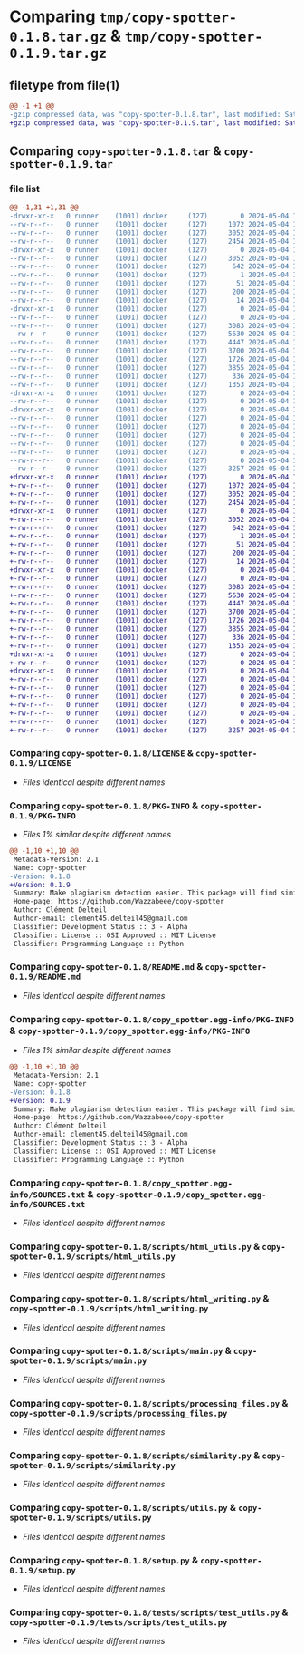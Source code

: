 # Comparing `tmp/copy-spotter-0.1.8.tar.gz` & `tmp/copy-spotter-0.1.9.tar.gz`

## filetype from file(1)

```diff
@@ -1 +1 @@
-gzip compressed data, was "copy-spotter-0.1.8.tar", last modified: Sat May  4 15:05:53 2024, max compression
+gzip compressed data, was "copy-spotter-0.1.9.tar", last modified: Sat May  4 15:28:09 2024, max compression
```

## Comparing `copy-spotter-0.1.8.tar` & `copy-spotter-0.1.9.tar`

### file list

```diff
@@ -1,31 +1,31 @@
-drwxr-xr-x   0 runner    (1001) docker     (127)        0 2024-05-04 15:05:53.380487 copy-spotter-0.1.8/
--rw-r--r--   0 runner    (1001) docker     (127)     1072 2024-05-04 15:05:38.000000 copy-spotter-0.1.8/LICENSE
--rw-r--r--   0 runner    (1001) docker     (127)     3052 2024-05-04 15:05:53.380487 copy-spotter-0.1.8/PKG-INFO
--rw-r--r--   0 runner    (1001) docker     (127)     2454 2024-05-04 15:05:38.000000 copy-spotter-0.1.8/README.md
-drwxr-xr-x   0 runner    (1001) docker     (127)        0 2024-05-04 15:05:53.376487 copy-spotter-0.1.8/copy_spotter.egg-info/
--rw-r--r--   0 runner    (1001) docker     (127)     3052 2024-05-04 15:05:53.000000 copy-spotter-0.1.8/copy_spotter.egg-info/PKG-INFO
--rw-r--r--   0 runner    (1001) docker     (127)      642 2024-05-04 15:05:53.000000 copy-spotter-0.1.8/copy_spotter.egg-info/SOURCES.txt
--rw-r--r--   0 runner    (1001) docker     (127)        1 2024-05-04 15:05:53.000000 copy-spotter-0.1.8/copy_spotter.egg-info/dependency_links.txt
--rw-r--r--   0 runner    (1001) docker     (127)       51 2024-05-04 15:05:53.000000 copy-spotter-0.1.8/copy_spotter.egg-info/entry_points.txt
--rw-r--r--   0 runner    (1001) docker     (127)      200 2024-05-04 15:05:53.000000 copy-spotter-0.1.8/copy_spotter.egg-info/requires.txt
--rw-r--r--   0 runner    (1001) docker     (127)       14 2024-05-04 15:05:53.000000 copy-spotter-0.1.8/copy_spotter.egg-info/top_level.txt
-drwxr-xr-x   0 runner    (1001) docker     (127)        0 2024-05-04 15:05:53.380487 copy-spotter-0.1.8/scripts/
--rw-r--r--   0 runner    (1001) docker     (127)        0 2024-05-04 15:05:38.000000 copy-spotter-0.1.8/scripts/__init__.py
--rw-r--r--   0 runner    (1001) docker     (127)     3083 2024-05-04 15:05:38.000000 copy-spotter-0.1.8/scripts/html_utils.py
--rw-r--r--   0 runner    (1001) docker     (127)     5630 2024-05-04 15:05:38.000000 copy-spotter-0.1.8/scripts/html_writing.py
--rw-r--r--   0 runner    (1001) docker     (127)     4447 2024-05-04 15:05:38.000000 copy-spotter-0.1.8/scripts/main.py
--rw-r--r--   0 runner    (1001) docker     (127)     3700 2024-05-04 15:05:38.000000 copy-spotter-0.1.8/scripts/processing_files.py
--rw-r--r--   0 runner    (1001) docker     (127)     1726 2024-05-04 15:05:38.000000 copy-spotter-0.1.8/scripts/similarity.py
--rw-r--r--   0 runner    (1001) docker     (127)     3855 2024-05-04 15:05:38.000000 copy-spotter-0.1.8/scripts/utils.py
--rw-r--r--   0 runner    (1001) docker     (127)      336 2024-05-04 15:05:53.380487 copy-spotter-0.1.8/setup.cfg
--rw-r--r--   0 runner    (1001) docker     (127)     1353 2024-05-04 15:05:38.000000 copy-spotter-0.1.8/setup.py
-drwxr-xr-x   0 runner    (1001) docker     (127)        0 2024-05-04 15:05:53.380487 copy-spotter-0.1.8/tests/
--rw-r--r--   0 runner    (1001) docker     (127)        0 2024-05-04 15:05:38.000000 copy-spotter-0.1.8/tests/__init__.py
-drwxr-xr-x   0 runner    (1001) docker     (127)        0 2024-05-04 15:05:53.380487 copy-spotter-0.1.8/tests/scripts/
--rw-r--r--   0 runner    (1001) docker     (127)        0 2024-05-04 15:05:38.000000 copy-spotter-0.1.8/tests/scripts/__init__.py
--rw-r--r--   0 runner    (1001) docker     (127)        0 2024-05-04 15:05:38.000000 copy-spotter-0.1.8/tests/scripts/test_html_utils.py
--rw-r--r--   0 runner    (1001) docker     (127)        0 2024-05-04 15:05:38.000000 copy-spotter-0.1.8/tests/scripts/test_html_writing.py
--rw-r--r--   0 runner    (1001) docker     (127)        0 2024-05-04 15:05:38.000000 copy-spotter-0.1.8/tests/scripts/test_main.py
--rw-r--r--   0 runner    (1001) docker     (127)        0 2024-05-04 15:05:38.000000 copy-spotter-0.1.8/tests/scripts/test_processing_files.py
--rw-r--r--   0 runner    (1001) docker     (127)        0 2024-05-04 15:05:38.000000 copy-spotter-0.1.8/tests/scripts/test_similarity.py
--rw-r--r--   0 runner    (1001) docker     (127)     3257 2024-05-04 15:05:38.000000 copy-spotter-0.1.8/tests/scripts/test_utils.py
+drwxr-xr-x   0 runner    (1001) docker     (127)        0 2024-05-04 15:28:09.764381 copy-spotter-0.1.9/
+-rw-r--r--   0 runner    (1001) docker     (127)     1072 2024-05-04 15:27:52.000000 copy-spotter-0.1.9/LICENSE
+-rw-r--r--   0 runner    (1001) docker     (127)     3052 2024-05-04 15:28:09.764381 copy-spotter-0.1.9/PKG-INFO
+-rw-r--r--   0 runner    (1001) docker     (127)     2454 2024-05-04 15:27:52.000000 copy-spotter-0.1.9/README.md
+drwxr-xr-x   0 runner    (1001) docker     (127)        0 2024-05-04 15:28:09.764381 copy-spotter-0.1.9/copy_spotter.egg-info/
+-rw-r--r--   0 runner    (1001) docker     (127)     3052 2024-05-04 15:28:09.000000 copy-spotter-0.1.9/copy_spotter.egg-info/PKG-INFO
+-rw-r--r--   0 runner    (1001) docker     (127)      642 2024-05-04 15:28:09.000000 copy-spotter-0.1.9/copy_spotter.egg-info/SOURCES.txt
+-rw-r--r--   0 runner    (1001) docker     (127)        1 2024-05-04 15:28:09.000000 copy-spotter-0.1.9/copy_spotter.egg-info/dependency_links.txt
+-rw-r--r--   0 runner    (1001) docker     (127)       51 2024-05-04 15:28:09.000000 copy-spotter-0.1.9/copy_spotter.egg-info/entry_points.txt
+-rw-r--r--   0 runner    (1001) docker     (127)      200 2024-05-04 15:28:09.000000 copy-spotter-0.1.9/copy_spotter.egg-info/requires.txt
+-rw-r--r--   0 runner    (1001) docker     (127)       14 2024-05-04 15:28:09.000000 copy-spotter-0.1.9/copy_spotter.egg-info/top_level.txt
+drwxr-xr-x   0 runner    (1001) docker     (127)        0 2024-05-04 15:28:09.764381 copy-spotter-0.1.9/scripts/
+-rw-r--r--   0 runner    (1001) docker     (127)        0 2024-05-04 15:27:52.000000 copy-spotter-0.1.9/scripts/__init__.py
+-rw-r--r--   0 runner    (1001) docker     (127)     3083 2024-05-04 15:27:52.000000 copy-spotter-0.1.9/scripts/html_utils.py
+-rw-r--r--   0 runner    (1001) docker     (127)     5630 2024-05-04 15:27:52.000000 copy-spotter-0.1.9/scripts/html_writing.py
+-rw-r--r--   0 runner    (1001) docker     (127)     4447 2024-05-04 15:27:52.000000 copy-spotter-0.1.9/scripts/main.py
+-rw-r--r--   0 runner    (1001) docker     (127)     3700 2024-05-04 15:27:52.000000 copy-spotter-0.1.9/scripts/processing_files.py
+-rw-r--r--   0 runner    (1001) docker     (127)     1726 2024-05-04 15:27:52.000000 copy-spotter-0.1.9/scripts/similarity.py
+-rw-r--r--   0 runner    (1001) docker     (127)     3855 2024-05-04 15:27:52.000000 copy-spotter-0.1.9/scripts/utils.py
+-rw-r--r--   0 runner    (1001) docker     (127)      336 2024-05-04 15:28:09.764381 copy-spotter-0.1.9/setup.cfg
+-rw-r--r--   0 runner    (1001) docker     (127)     1353 2024-05-04 15:27:52.000000 copy-spotter-0.1.9/setup.py
+drwxr-xr-x   0 runner    (1001) docker     (127)        0 2024-05-04 15:28:09.764381 copy-spotter-0.1.9/tests/
+-rw-r--r--   0 runner    (1001) docker     (127)        0 2024-05-04 15:27:52.000000 copy-spotter-0.1.9/tests/__init__.py
+drwxr-xr-x   0 runner    (1001) docker     (127)        0 2024-05-04 15:28:09.764381 copy-spotter-0.1.9/tests/scripts/
+-rw-r--r--   0 runner    (1001) docker     (127)        0 2024-05-04 15:27:52.000000 copy-spotter-0.1.9/tests/scripts/__init__.py
+-rw-r--r--   0 runner    (1001) docker     (127)        0 2024-05-04 15:27:52.000000 copy-spotter-0.1.9/tests/scripts/test_html_utils.py
+-rw-r--r--   0 runner    (1001) docker     (127)        0 2024-05-04 15:27:52.000000 copy-spotter-0.1.9/tests/scripts/test_html_writing.py
+-rw-r--r--   0 runner    (1001) docker     (127)        0 2024-05-04 15:27:52.000000 copy-spotter-0.1.9/tests/scripts/test_main.py
+-rw-r--r--   0 runner    (1001) docker     (127)        0 2024-05-04 15:27:52.000000 copy-spotter-0.1.9/tests/scripts/test_processing_files.py
+-rw-r--r--   0 runner    (1001) docker     (127)        0 2024-05-04 15:27:52.000000 copy-spotter-0.1.9/tests/scripts/test_similarity.py
+-rw-r--r--   0 runner    (1001) docker     (127)     3257 2024-05-04 15:27:52.000000 copy-spotter-0.1.9/tests/scripts/test_utils.py
```

### Comparing `copy-spotter-0.1.8/LICENSE` & `copy-spotter-0.1.9/LICENSE`

 * *Files identical despite different names*

### Comparing `copy-spotter-0.1.8/PKG-INFO` & `copy-spotter-0.1.9/PKG-INFO`

 * *Files 1% similar despite different names*

```diff
@@ -1,10 +1,10 @@
 Metadata-Version: 2.1
 Name: copy-spotter
-Version: 0.1.8
+Version: 0.1.9
 Summary: Make plagiarism detection easier. This package will find similar sentences between given files and highlight them in a side by side comparison.
 Home-page: https://github.com/Wazzabeee/copy-spotter
 Author: Clément Delteil
 Author-email: clement45.delteil45@gmail.com
 Classifier: Development Status :: 3 - Alpha
 Classifier: License :: OSI Approved :: MIT License
 Classifier: Programming Language :: Python
```

### Comparing `copy-spotter-0.1.8/README.md` & `copy-spotter-0.1.9/README.md`

 * *Files identical despite different names*

### Comparing `copy-spotter-0.1.8/copy_spotter.egg-info/PKG-INFO` & `copy-spotter-0.1.9/copy_spotter.egg-info/PKG-INFO`

 * *Files 1% similar despite different names*

```diff
@@ -1,10 +1,10 @@
 Metadata-Version: 2.1
 Name: copy-spotter
-Version: 0.1.8
+Version: 0.1.9
 Summary: Make plagiarism detection easier. This package will find similar sentences between given files and highlight them in a side by side comparison.
 Home-page: https://github.com/Wazzabeee/copy-spotter
 Author: Clément Delteil
 Author-email: clement45.delteil45@gmail.com
 Classifier: Development Status :: 3 - Alpha
 Classifier: License :: OSI Approved :: MIT License
 Classifier: Programming Language :: Python
```

### Comparing `copy-spotter-0.1.8/copy_spotter.egg-info/SOURCES.txt` & `copy-spotter-0.1.9/copy_spotter.egg-info/SOURCES.txt`

 * *Files identical despite different names*

### Comparing `copy-spotter-0.1.8/scripts/html_utils.py` & `copy-spotter-0.1.9/scripts/html_utils.py`

 * *Files identical despite different names*

### Comparing `copy-spotter-0.1.8/scripts/html_writing.py` & `copy-spotter-0.1.9/scripts/html_writing.py`

 * *Files identical despite different names*

### Comparing `copy-spotter-0.1.8/scripts/main.py` & `copy-spotter-0.1.9/scripts/main.py`

 * *Files identical despite different names*

### Comparing `copy-spotter-0.1.8/scripts/processing_files.py` & `copy-spotter-0.1.9/scripts/processing_files.py`

 * *Files identical despite different names*

### Comparing `copy-spotter-0.1.8/scripts/similarity.py` & `copy-spotter-0.1.9/scripts/similarity.py`

 * *Files identical despite different names*

### Comparing `copy-spotter-0.1.8/scripts/utils.py` & `copy-spotter-0.1.9/scripts/utils.py`

 * *Files identical despite different names*

### Comparing `copy-spotter-0.1.8/setup.py` & `copy-spotter-0.1.9/setup.py`

 * *Files identical despite different names*

### Comparing `copy-spotter-0.1.8/tests/scripts/test_utils.py` & `copy-spotter-0.1.9/tests/scripts/test_utils.py`

 * *Files identical despite different names*

